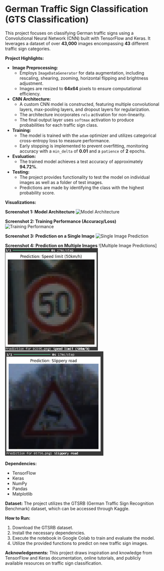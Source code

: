 # German Traffic Sign Classification (GTS Classification)

This project focuses on classifying German traffic signs using a Convolutional Neural Network (CNN) built with TensorFlow and Keras. It leverages a dataset of over **43,000** images encompassing **43** different traffic sign categories.  

**Project Highlights:**

* **Image Preprocessing:**
    - Employs `ImageDataGenerator` for data augmentation, including rescaling, shearing, zooming, horizontal flipping and brightness adjustment.
    - Images are resized to **64x64** pixels to ensure computational efficiency.
* **CNN Architecture:**
    - A custom CNN model is constructed, featuring multiple convolutional layers, max-pooling layers, and dropout layers for regularization.
    - The architecture incorporates `relu` activation for non-linearity.
    - The final output layer uses `softmax` activation to produce probabilities for each traffic sign class.
* **Training:**
    - The model is trained with the `adam` optimizer and utilizes categorical cross-entropy loss to measure performance.
    - Early stopping is implemented to prevent overfitting, monitoring accuracy with a `min_delta` of **0.01** and a `patience` of **2** epochs.
* **Evaluation:**
    - The trained model achieves a test accuracy of approximately **94.72%**.
* **Testing:**
    - The project provides functionality to test the model on individual images as well as a folder of test images.
    - Predictions are made by identifying the class with the highest probability score.




**Visualizations:**

**Screenshot 1: Model Architecture**
![Model Architecture](path/to/architecture_screenshot.png)

**Screenshot 2: Training Performance (Accuracy/Loss)**
![Training Performance](path/to/training_plot.png)

**Screenshot 3: Prediction on a Single Image**
![Single Image Prediction](path/to/single_image_prediction.png)

**Screenshot 4: Prediction on Multiple Images**
![Multiple Image Predictions]
![](Images/Img_Pred_1.PNG)
![](Images/Img_pred_2.PNG)



**Dependencies:**
* TensorFlow
* Keras
* NumPy
* Pandas
* Matplotlib


**Dataset:**
The project utilizes the GTSRB (German Traffic Sign Recognition Benchmark) dataset, which can be accessed through Kaggle.

**How to Run:**
1. Download the GTSRB dataset.
2. Install the necessary dependencies.
3. Execute the notebook in Google Colab to train and evaluate the model. 
4. Utilize the provided functions to predict on new traffic sign images.


**Acknowledgements:**
This project draws inspiration and knowledge from TensorFlow and Keras documentation, online tutorials, and publicly available resources on traffic sign classification.
